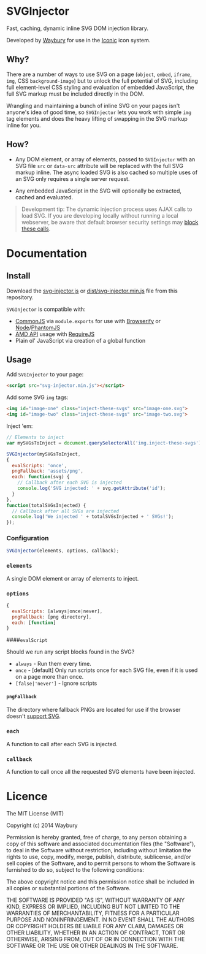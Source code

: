 SVGInjector
=========

Fast, caching, dynamic inline SVG DOM injection library.

Developed by [Waybury](http://waybury.com/) for use in the [Iconic](https://useiconic.com/) icon system.

## Why?
There are a number of ways to use SVG on a page (`object`, `embed`, `iframe`, `img`, CSS `background-image`) but to unlock the full potential of SVG, including full element-level CSS styling and evaluation of embedded JavaScript, the full SVG markup must be included directly in the DOM. 

Wrangling and maintaining a bunch of inline SVG on your pages isn't anyone's idea of good time, so `SVGInjector` lets you work with simple `img` tag elements and does the heavy lifting of swapping in the SVG markup inline for you.

## How?
* Any DOM element, or array of elements, passed to `SVGInjector` with an SVG file `src` or `data-src` attribute will be replaced with the full SVG markup inline. The async loaded SVG is also cached so multiple uses of an SVG only requires a single server request.

* Any embedded JavaScript in the SVG will optionally be extracted, cached and evaluated.

> Development tip: The dynamic injection process uses AJAX calls to load SVG. If you are developing locally without running a local webserver, be aware that default browser security settings may [block these calls](http://wiki.fluidproject.org/display/fluid/Browser+settings+to+support+local+Ajax+calls).



# Documentation

## Install

Download the [svg-injector.js]() or [dist/svg-injector.min.js]() file from this repository.

`SVGInjector` is compatible with:

* [CommonJS](http://commonjs.org/) via `module.exports` for use with [Browserify](http://browserify.org/) or [Node](http://nodejs.org/)/[PhantomJS](http://phantomjs.org/)
* [AMD API](https://github.com/amdjs/amdjs-api/blob/master/AMD.md) usage with [RequireJS](http://requirejs.org/)
* Plain ol' JavaScript via creation of a global function

## Usage

Add `SVGInjector` to your page:

```html
<script src="svg-injector.min.js"></script>
```

Add some SVG `img` tags:

```html
<img id="image-one" class="inject-these-svgs" src="image-one.svg">
<img id="image-two" class="inject-these-svgs" src="image-two.svg">
```

Inject 'em:

```js
// Elements to inject
var mySVGsToInject = document.querySelectorAll('img.inject-these-svgs');

SVGInjector(mySVGsToInject,
{
  evalScripts: 'once',
  pngFallback: 'assets/png',
  each: function(svg) {
    // Callback after each SVG is injected
    console.log('SVG injected: ' + svg.getAttribute('id');
  }
},
function(totalSVGsInjected) {
  // Callback after all SVGs are injected
  console.log('We injected ' + totalSVGsInjected + ' SVGs!');
});
```

### Configuration

```js
SVGInjector(elements, options, callback);
```

### `elements`

A single DOM element or array of elements to inject.

### `options`

```js
{
  evalScripts: [always|once|never],
  pngFallback: [png directory],
  each: [function]
}
```

####`evalScript`

Should we run any script blocks found in the SVG?

* `always` - Run them every time.
* `once` - [default] Only run scripts once for each SVG file, even if it is used on a page more than once.
* `[false|'never']` - Ignore scripts

#### `pngFallback`

The directory where fallback PNGs are located for use if the browser doesn't [support SVG](http://caniuse.com/svg).

### `each`

A function to call after each SVG is injected.

### `callback`

A function to call once all the requested SVG elements have been injected.


# Licence
The MIT License (MIT)

Copyright (c) 2014 Waybury

Permission is hereby granted, free of charge, to any person obtaining a copy of this software and associated documentation files (the "Software"), to deal in the Software without restriction, including without limitation the rights to use, copy, modify, merge, publish, distribute, sublicense, and/or sell copies of the Software, and to permit persons to whom the Software is furnished to do so, subject to the following conditions:

The above copyright notice and this permission notice shall be included in all copies or substantial portions of the Software.

THE SOFTWARE IS PROVIDED "AS IS", WITHOUT WARRANTY OF ANY KIND, EXPRESS OR IMPLIED, INCLUDING BUT NOT LIMITED TO THE WARRANTIES OF MERCHANTABILITY, FITNESS FOR A PARTICULAR PURPOSE AND NONINFRINGEMENT. IN NO EVENT SHALL THE AUTHORS OR COPYRIGHT HOLDERS BE LIABLE FOR ANY CLAIM, DAMAGES OR OTHER LIABILITY, WHETHER IN AN ACTION OF CONTRACT, TORT OR OTHERWISE, ARISING FROM, OUT OF OR IN CONNECTION WITH THE SOFTWARE OR THE USE OR OTHER DEALINGS IN THE SOFTWARE.
